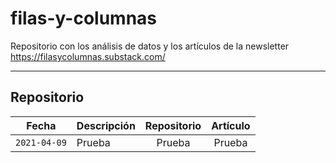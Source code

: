 # filas-y-columnas
Repositorio con los análisis de datos y los artículos de la newsletter https://filasycolumnas.substack.com/

---

## Repositorio

Fecha|Descripción|Repositorio|Artículo
----|-----------|:--:|:-----:
`2021-04-09`|Prueba|Prueba|Prueba
